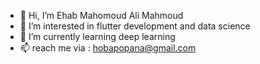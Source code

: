 - 👋 Hi, I’m Ehab Mahomoud Ali Mahmoud
- 👀 I’m interested in flutter development and data science
- 🌱 I’m currently learning deep learning
- 📫 reach me via : hobapopana@gmail.com
